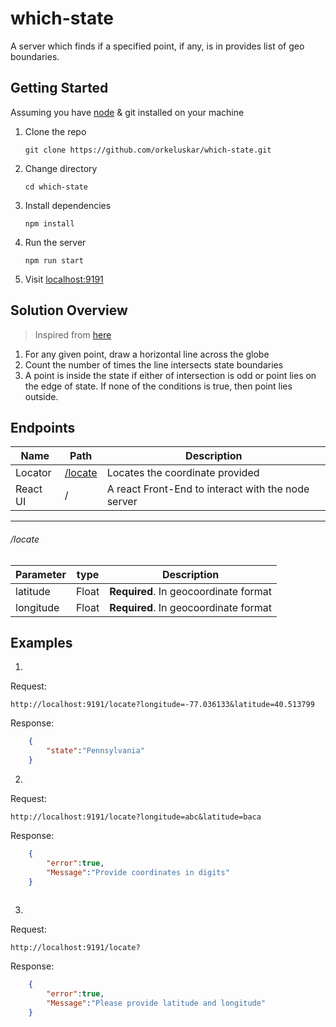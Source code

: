 # which-state

A server which finds if a specified point, if any, is in provides list of geo boundaries.



## Getting Started

Assuming you have [node](https://nodejs.org/en/) & git installed on your machine

1. Clone the repo
   ```
   git clone https://github.com/orkeluskar/which-state.git
   ```
2. Change directory
   ```
   cd which-state
   ```
2. Install dependencies
   ```
   npm install
   ```
3. Run the server
   ```
   npm run start
   ```
4. Visit [localhost:9191](http://localhost:9191)



## Solution Overview

> Inspired from [here](https://www.geeksforgeeks.org/how-to-check-if-a-given-point-lies-inside-a-polygon/)

1. For any given point, draw a horizontal line across the globe
2. Count the number of times the line intersects state boundaries
3. A point is inside the state if either of intersection is odd or point lies on the edge of state. If none of the conditions is true, then 
   point lies outside.



## Endpoints


| Name | Path | Description |
| - | - | - |
| Locator | [/locate](#locate) | Locates the coordinate provided |
| React UI | / | A react Front-End to interact with the node server |


---
###### /locate

|Parameter | type | Description|
| - | - | - |
| latitude | Float | **Required**. In geocoordinate format |
| longitude | Float | **Required**. In geocoordinate format |


## Examples

1. 
Request:
```
http://localhost:9191/locate?longitude=-77.036133&latitude=40.513799
```

Response:
```json
    {
        "state":"Pennsylvania"
    }
```

2. 
Request:
```
http://localhost:9191/locate?longitude=abc&latitude=baca
```

Response:
```json
    {
        "error":true,
        "Message":"Provide coordinates in digits"
    }
    
```

3. 
Request:
```
http://localhost:9191/locate?
```

Response:
```json
    {
        "error":true,
        "Message":"Please provide latitude and longitude"
    }
    